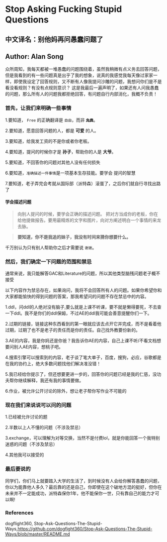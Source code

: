 # Stop Asking Fucking Stupid Questions

## 中文译名：别他妈再问愚蠢问题了

## Author: Alan Song

众所周知，我每天都被一堆愚蠢的问题围绕着，虽然我稍微有点义务去回答问题，但是我看到的有一些问题真是出乎了我的想象，说真的我感觉我每天像过家家一样，即使我设定了回答规则，又不断有人像我提问沙雕的问题，我想问你们是不是看没看规则？有没有点规则意识？ 这是我最后一遍声明了，如果还有人问我愚蠢的问题，那么所有人的问题我都拒绝回答，有问题自行内部消化，我概不负责！

### 首先，让我们来明确一些事情

1.要知道， `Free` 的正确翻译是 `自由`，而非 **~~`免费`~~**。

2.要知道，愿意回答问题的人，都是 **可爱** 的人。

3.要知道，给我发工资的不是你或者你老板。

4.要知道，提问的时候你才是 **孙子**，帮助你的人是 **大爷**。

5.要知道，不回答你的问题对其他人没有任何损失

6.要知道，`准确描述一件事情`是一项基本生存技能。要学会 提问的智慧

7.要知道，老子弄完会考就从国际部（派特森）滚蛋了，之后你们就自行寻找出路了

#### 学会描述问题

> 向别人提问的时候，要学会正确的描述问题。 把对方当成你的老板，你在给他提做报告。要用最精炼的文字和图片，向对方阐述明白一个事情的来龙去脉。

> **要知道，你不是我追的妹子，我没有时间来猜你想要什么。**

千万别认为只有别人帮助你之后才需要说 `谢谢`。

### 然后，我们确定一下问题的范围和禁忌

通常来说，我只能解答GAC和Literature的问题，所以其他类型脑残问题老子概不接受

以下内容作为禁忌存在，如果询问，我将不会回答所有人的问题。如果你希望你和大家都能愉快的得到问题的答案，那我希望问的问题不存在禁忌中的内容。

1.ddl，问ddl的人绝对没有脑子,要么就是上课不听课，要不就是懒得要死，不去查一下ddl。我不是你们的ddl保姆，不过AE的ddl我可能会善意提醒你们一下。

2.过期的链接，链接这种东西看到的第一眼就应该去点开它并完成，而不是看着他过期，过期了也不是老子的责任而是你的责任。自己找外教要份新的。

3.AE的内容，我是你妈还是你爸？我告诉你AE的内容，自己上课不听/不看文档想要问别人AE内容，想桃子吧。

4.搜索引擎可以搜索到的内容，老子谈了笔大单子，百度，搜狗，必应，谷歌都是在我的协约上，绝大多数问题找他们解决准没错！

5.我已经给你提示了，但还想要更进一步的，回答你的问题已经是我的仁慈，没功夫帮你继续解释，我还有我的事情要做。

6.作业，被允许公开讨论的除外，想让老子帮你写作业不可能的

### **现在我们来说说可以问的问题**

1.已经被允许讨论的题

2.半数以上人不懂的问题（不涉及禁忌）

3.exchange，可以理解为对等交换，当然不是付费lol，就是你能回答一个我特别迷惑的问题（不涉及禁忌）

4.其他我可以接受的

### 最后要说的

同学们，你们马上就要踏入大学的生活了，到时候没有人会给你解答愚蠢的问题，你以为能靠他人多久？最后靠的还是自己，你即使在这个破地方混的挺好，但你在未来并不一定能成功，派特森保你1年，他不能保你一世，只有靠自己的能力才可以啊!

### References

dogflight360, Stop-Ask-Questions-The-Stupid-Ways,<https://github.com/dogfight360/Stop-Ask-Questions-The-Stupid-Ways/blob/master/README.md>